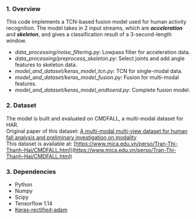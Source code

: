 ### 1. Overview

This code implements a TCN-based fusion model used for human activity recognition.
The model takes in 2 input streams, which are ***acceleration*** and ***skeleton***, and gives a classification result of a 3-second-length window.

- *data_processing/noise_filtering.py*: Lowpass filter for acceleration data.<br/>
- *data_processing/preprocess_skeleton.py*: Select joints and add angle features to skeleton data.<br/>
- *model_and_dataset/keras_model_tcn.py*: TCN for single-modal data.<br/>
- *model_and_dataset/keras_model_fusion.py*: Fusion for multi-modal features.<br/>
- *model_and_dataset/keras_model_endtoend.py*: Complete fusion model.<br/>

### 2. Dataset

The model is built and evaluated on CMDFALL, a multi-modal dataset for HAR.<br />
Original paper of this dataset: [A multi-modal multi-view dataset for human fall analysis and preliminary investigation on modality](https://ieeexplore.ieee.org/document/8546308)<br/>
This dataset is available at: [https://www.mica.edu.vn/perso/Tran-Thi-Thanh-Hai/CMDFALL.html](https://www.mica.edu.vn/perso/Tran-Thi-Thanh-Hai/CMDFALL.html) <br />

### 3. Dependencies
 - Python
 - Numpy
 - Scipy
 - Tensorflow 1.14
 - [Keras-rectified-adam](https://pypi.org/project/keras-rectified-adam/)